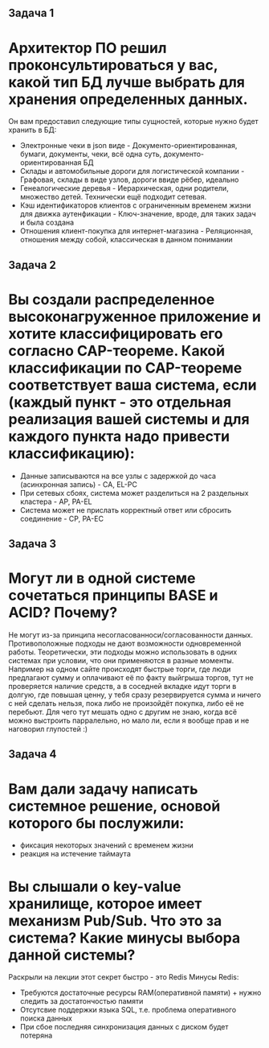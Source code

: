 ## Задача 1

# Архитектор ПО решил проконсультироваться у вас, какой тип БД лучше выбрать для хранения определенных данных.

Он вам предоставил следующие типы сущностей, которые нужно будет хранить в БД:

- Электронные чеки в json виде - Документо-ориентированная, бумаги, документы, чеки, всё одна суть, документо-ориентированная БД
- Склады и автомобильные дороги для логистической компании - Графовая, склады в виде узлов, дороги ввиде рёбер, идеально
- Генеалогические деревья - Иерархическая, одни родители, множество детей. Технически ещё подходит сетевая.
- Кэш идентификаторов клиентов с ограниченным временем жизни для движка аутенфикации - Ключ-значение, вроде, для таких задач и была создана
- Отношения клиент-покупка для интернет-магазина - Реляционная, отношения между собой, классическая в данном понимании


## Задача 2

# Вы создали распределенное высоконагруженное приложение и хотите классифицировать его согласно CAP-теореме. Какой классификации по CAP-теореме соответствует ваша система, если (каждый пункт - это отдельная реализация вашей системы и для каждого пункта надо привести классификацию):

- Данные записываются на все узлы с задержкой до часа (асинхронная запись) - CA, EL-PC
- При сетевых сбоях, система может разделиться на 2 раздельных кластера - AP, PA-EL
- Система может не прислать корректный ответ или сбросить соединение - CP, PA-EC


## Задача 3

# Могут ли в одной системе сочетаться принципы BASE и ACID? Почему?

Не могут из-за принципа несогласованноси/согласованности данных. Противоположные подходы не дают возможности одновременной работы. Теоретически, эти подходы можно использовать в одних системах при условии, что они применяются в разные моменты. Например на одном сайте происходят быстрые торги, где люди предлагают сумму и оплачивают её по факту выйгрыша торгов, тут не проверяется наличие средств, а в соседней вкладке идут торги в долгую, где повышая ценну, у тебя сразу резервируется сумма и ничего с ней сделать нельзя, пока либо не произойдёт покупка, либо её не перебьют. Для чего тут мешать одно с другим не знаю, когда всё можно выстроить парралельно, но мало ли, если я вообще прав и не наговорил глупостей :)


## Задача 4

# Вам дали задачу написать системное решение, основой которого бы послужили:

- фиксация некоторых значений с временем жизни
- реакция на истечение таймаута

# Вы слышали о key-value хранилище, которое имеет механизм Pub/Sub. Что это за система? Какие минусы выбора данной системы?

Раскрыли на лекции этот секрет быстро - это Redis
    Минусы Redis:
- Требуются достаточные ресурсы RAM(оперативной памяти) + нужно следить за достатончостью памяти
- Отсутсвие поддержки языка SQL, т.е. проблема оперативного поиска данных
- При сбое последняя синхронизация данных с диском будет потеряна




